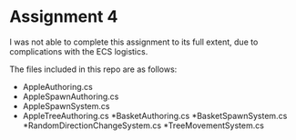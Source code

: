 # Assignment 4

I was not able to complete this assignment to its full extent, due to complications with the ECS logistics.

The files included in this repo are as follows:

- AppleAuthoring.cs
- AppleSpawnAuthoring.cs
- AppleSpawnSystem.cs
- AppleTreeAuthoring.cs
*BasketAuthoring.cs
*BasketSpawnSystem.cs
*RandomDirectionChangeSystem.cs
*TreeMovementSystem.cs
